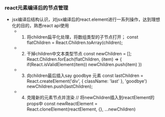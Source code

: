 ### react元素编译后的节点管理
* jsx编译后结构认识，对jsx编译后的react.element进行一系列操作，达到理想化的目的，熟悉react api使用
    * 1. 将children扁平化处理，将数组类型的子节点打开；
        const flatChildren = React.Children.toArray(children);
    * 2. 干掉children中文本类型节点
        const newChildren = [];
       React.Children.forEach(flatChildren, (item) => {
           if(React.isValidElement(item)) newChildren.push(item)
       })
    * 3. 向children最后插入say goodbye 元素
       const lastChildren = React.createElement('div', { className: 'last' }, 'goodbye')
       newChildren.push(lastChildren);
    * 4. 克隆新的元素节点并渲染
       //  将newChildren插入到reactElement的props中
       const newReactElement = React.cloneElement(reactElement, {}, ...newChildren)

  
 